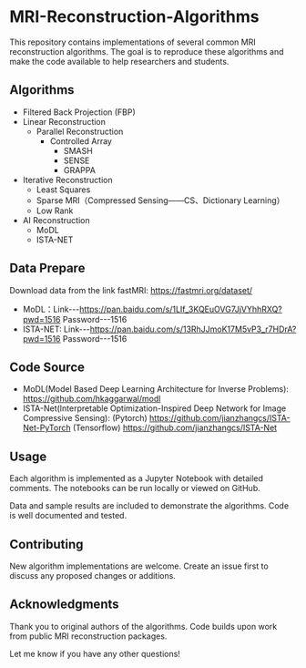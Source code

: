 # MRI-Reconstruction-Algorithms

This repository contains implementations of several common MRI reconstruction algorithms. The goal is to reproduce these algorithms and make the code available to help researchers and students.

## Algorithms

- Filtered Back Projection (FBP)
- Linear Reconstruction
   - Parallel Reconstruction
      - Controlled Array
        - SMASH
        - SENSE
        - GRAPPA
- Iterative Reconstruction
   - Least Squares 
   - Sparse MRI（Compressed Sensing——CS、Dictionary Learning）
   - Low Rank
- AI Reconstruction
   - MoDL
   - ISTA-NET

## Data Prepare

Download data from the link fastMRI: https://fastmri.org/dataset/

- MoDL：Link---https://pan.baidu.com/s/1LIf_3KQEuOVG7JjVYhhRXQ?pwd=1516  Password---1516
- ISTA-NET: Link---https://pan.baidu.com/s/13RhJJmoK17M5vP3_r7HDrA?pwd=1516  Password---1516

## Code Source

- MoDL(Model Based Deep Learning Architecture for Inverse Problems): https://github.com/hkaggarwal/modl
- ISTA-Net(Interpretable Optimization-Inspired Deep Network for Image Compressive Sensing): (Pytorch) https://github.com/jianzhangcs/ISTA-Net-PyTorch
                                                                                          (Tensorflow) https://github.com/jianzhangcs/ISTA-Net

## Usage

Each algorithm is implemented as a Jupyter Notebook with detailed comments. The notebooks can be run locally or viewed on GitHub. 

Data and sample results are included to demonstrate the algorithms. Code is well documented and tested.

## Contributing

New algorithm implementations are welcome. Create an issue first to discuss any proposed changes or additions.

## Acknowledgments

Thank you to original authors of the algorithms. Code builds upon work from public MRI reconstruction packages.

Let me know if you have any other questions!

